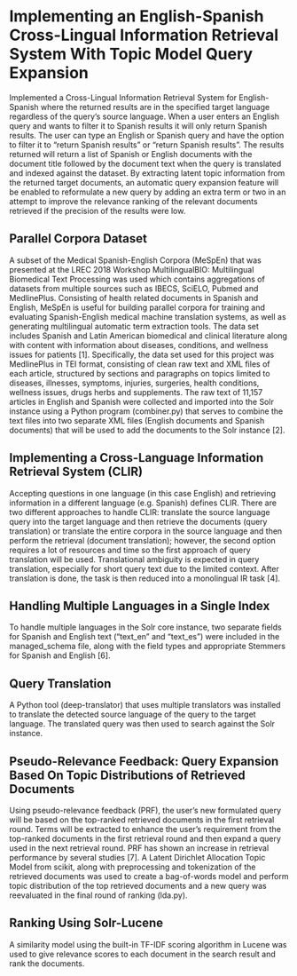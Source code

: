 # Implementing an English-Spanish Cross-Lingual Information Retrieval System With Topic Model Query Expansion

Implemented a Cross-Lingual Information Retrieval System for English-Spanish where the returned
results are in the specified target language regardless of the query’s source language. When a 
user enters an English query and wants to filter it to Spanish results it will only
return Spanish results. The user can type an English or Spanish query and have the option to filter it to
“return Spanish results” or “return Spanish results”. The results returned will return a list of Spanish or
English documents with the document title followed by the document text when the query is translated
and indexed against the dataset. By extracting latent topic information from the returned target
documents, an automatic query expansion feature will be enabled to reformulate a new query by
adding an extra term or two in an attempt to improve the relevance ranking of the relevant documents
retrieved if the precision of the results were low.

## Parallel Corpora Dataset
A subset of the Medical Spanish-English Corpora (MeSpEn) that was presented at the LREC
2018 Workshop MultilingualBIO: Multilingual Biomedical Text Processing was used which
contains aggregations of datasets from multiple sources such as IBECS, SciELO, Pubmed and
MedlinePlus. Consisting of health related documents in Spanish and English, MeSpEn is useful
for building parallel corpora for training and evaluating Spanish-English medical machine
translation systems, as well as generating multilingual automatic term extraction tools. The data
set includes Spanish and Latin American biomedical and clinical literature along with content
with information about diseases, conditions, and wellness issues for patients [1].
Specifically, the data set used for this project was MedlinePlus in TEI format, consisting of clean
raw text and XML files of each article, structured by sections and paragraphs on topics limited to
diseases, illnesses, symptoms, injuries, surgeries, health conditions, wellness issues, drugs herbs
and supplements. The raw text of 11,157 articles in English and Spanish were collected and
imported into the Solr instance using a Python program (combiner.py) that serves to combine the
text files into two separate XML files (English documents and Spanish documents) that will be
used to add the documents to the Solr instance [2].

## Implementing a Cross-Language Information Retrieval System (CLIR)
Accepting questions in one language (in this case English) and retrieving information in a
different language (e.g. Spanish) defines CLIR. There are two different approaches to handle
CLIR: translate the source language query into the target language and then retrieve the
documents (query translation) or translate the entire corpora in the source language and then
perform the retrieval (document translation); however, the second option requires a lot of
resources and time so the first approach of query translation will be used. Translational
ambiguity is expected in query translation, especially for short query text due to the limited
context. After translation is done, the task is then reduced into a monolingual IR task [4].

## Handling Multiple Languages in a Single Index
To handle multiple languages in the Solr core instance, two separate fields for Spanish and
English text (“text_en” and “text_es”) were included in the managed_schema file, along with the
field types and appropriate Stemmers for Spanish and English [6].

## Query Translation
A Python tool (deep-translator) that uses multiple translators was installed to translate the detected
source language of the query to the target language. The translated query was then used to search against
the Solr instance.

## Pseudo-Relevance Feedback: Query Expansion Based On Topic Distributions of Retrieved Documents
Using pseudo-relevance feedback (PRF), the user’s new formulated query will be based on the
top-ranked retrieved documents in the first retrieval round. Terms will be extracted to enhance the user’s
requirement from the top-ranked documents in the first retrieval round and then expand a query used in
the next retrieval round. PRF has shown an increase in retrieval performance by several studies [7]. A
Latent Dirichlet Allocation Topic Model from scikit, along with preprocessing and tokenization of the
retrieved documents was used to create a bag-of-words model and perform topic distribution of the top
retrieved documents and a new query was reevaluated in the final round of ranking (lda.py).

## Ranking Using Solr-Lucene
A similarity model using the built-in TF-IDF scoring algorithm in Lucene was used to give relevance
scores to each document in the search result and rank the documents.
